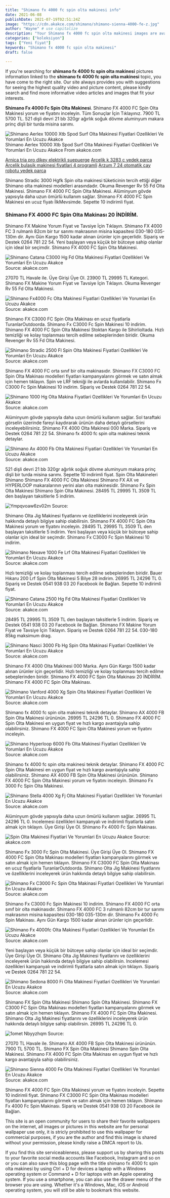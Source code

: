 ```yaml
---
title: "Shimano fx 4000 fc spin olta makinesi info"
date: 2021-06-08
publishDate: 2021-07-19T02:51:24Z
image: "https://cdn.akakce.com/shimano/shimano-sienna-4000-fe-z.jpg"
author: "Wayne" # use capitalize
description: "Your Shimano fx 4000 fc spin olta makinesi images are available in this site. Shimano fx 4000 fc spin olta makinesi are a topic that is being searched for and liked by netizens today. You can Download the Shimano fx 4000 fc spin olta makinesi files here. Download all royalty-free photos and vectors."
categories: ["koleksiyon"]
tags: ["Yeni fiyat"]
keywords: "Shimano fx 4000 fc spin olta makinesi"
draft: false

---
```


If you're searching for **shimano fx 4000 fc spin olta makinesi** pictures information linked to the **shimano fx 4000 fc spin olta makinesi** topic, you have come to the right  site.  Our site always  provides you with  suggestions  for seeing  the highest  quality video and picture  content, please kindly search and find more informative video articles and images  that fit your interests.

**Shimano Fx 4000 Fc Spin Olta Makinesi**. Shimano FX 4000 FC Spin Olta Makinesi yorum ve fiyatını inceleyin. Tüm Sonuçlar İçin Tıklayınız. 7900 TL 5700 TL. 521 dişli devri 21 bb 320gr ağırlık soğuk dövme aluminyum makara prinç dişli bir turda misina sarımı.

![Shimano Aerlex 10000 Xtb Spod Surf Olta Makinesi Fiyatlari Ozellikleri Ve Yorumlari En Ucuzu Akakce](https://cdn.akakce.com/shimano/shimano-aerlex-10000-xtb-spod-surf-z.jpg "Shimano Aerlex 10000 Xtb Spod Surf Olta Makinesi Fiyatlari Ozellikleri Ve Yorumlari En Ucuzu Akakce")
Shimano Aerlex 10000 Xtb Spod Surf Olta Makinesi Fiyatlari Ozellikleri Ve Yorumlari En Ucuzu Akakce From akakce.com

[Arnica tria pro dikey elektrikli suepuerge](/arnica-tria-pro-dikey-elektrikli-suepuerge/)
[Arcelik k 3283 c yedek parca](/arcelik-k-3283-c-yedek-parca/)
[Arcelik bulasik makinesi fiyatlari 4 programli](/arcelik-bulasik-makinesi-fiyatlari-4-programli/)
[Arzum 7 24 otomatik cay robotu yedek parca](/arzum-7-24-otomatik-cay-robotu-yedek-parca/)

Shimano Stradic 3000 Hgfk Spin olta makinesi tüketicinin tercih ettiği diğer Shimano olta makinesi modelleri arasındadır. Okuma Revenger Rv 55 Fd Olta Makinesi. Shimano FX 4000 FC Spin Olta Makinesi. Alüminyum gövde yapısıyla daha uzun ömürlü kullanım sağlar. Shimano FX 4000 FC Spin Makinesi en ucuz fiyatı İlkMevsimde. Sepette 10 indirimli fiyat.

### Shimano FX 4000 FC Spin Olta Makinası 20 İNDİRİM.

Shimano FX Makine Yorum Fiyat ve Tavsiye İçin Tıklayın. Shimano FX 4000 FC 3 rulmanlı 82cm bir tur sarımı makrasının misina kapasitesi 030-180 035-130m dir. Aynı Gün Kargo 1500 kadar alınan ürünler için geçerlidir. Sipariş ve Destek 0264 781 22 54. Yeni başlayan veya küçük bir bütceye sahip olanlar için ideal bir seçimdir. Shimano FX 4000 FC Spin Olta Makinesi.


![Shimano Catana C3000 Hg Fd Olta Makinesi Fiyatlari Ozellikleri Ve Yorumlari En Ucuzu Akakce](https://cdn.akakce.com/shimano/shimano-catana-c3000-hg-fd-z.jpg "Shimano Catana C3000 Hg Fd Olta Makinesi Fiyatlari Ozellikleri Ve Yorumlari En Ucuzu Akakce")
Source: akakce.com

27070 TL Havale ile. Üye Girişi Üye Ol. 23900 TL 29995 TL Kategori. Shimano FX Makine Yorum Fiyat ve Tavsiye İçin Tıklayın. Okuma Revenger Rv 55 Fd Olta Makinesi.

![Shimano Fx4000 Fc Olta Makinesi Fiyatlari Ozellikleri Ve Yorumlari En Ucuzu Akakce](https://mcdn01.gittigidiyor.net/66046/660464108_0.jpg "Shimano Fx4000 Fc Olta Makinesi Fiyatlari Ozellikleri Ve Yorumlari En Ucuzu Akakce")
Source: akakce.com

Shimano FX C3000 FC Spin Olta Makinası en ucuz fiyatlarla TuranlarOutdoorda. Shimano Fx C3000 Fc Spin Makinesi 10 indirim. Shimano FX 4000 FC Spin Olta Makinesi Stoktan Kargo ile Sihirlioltada. Hızlı temizliği ve kolay toplanması tercih edilme sebeplerinden biridir. Okuma Revenger Rv 55 Fd Olta Makinesi.

![Shimano Stradic 2500 Fl Spin Olta Makinesi Fiyatlari Ozellikleri Ve Yorumlari En Ucuzu Akakce](https://iis-akakce.akamaized.net/p.z?%2F%2Fproductimages%2Ehepsiburada%2Enet%2Fs%2F33%2F600%2F10407633944626%2Ejpg "Shimano Stradic 2500 Fl Spin Olta Makinesi Fiyatlari Ozellikleri Ve Yorumlari En Ucuzu Akakce")
Source: akakce.com

Shimano FX 4000 FC orta sınıf bir olta makinasıdır. Shimano FX C3000 FC Spin Olta Makinası modelleri fiyatları kampanyalarını görmek ve satın almak için hemen tıklayın. Spin ve LRF tekniği ile avlarda kullanılabilir. Shimano Fx C3000 Fc Spin Makinesi 10 indirim. Sipariş ve Destek 0264 781 22 54.

![Shimano 1000 Hg Olta Makina Fiyatlari Ozellikleri Ve Yorumlari En Ucuzu Akakce](https://cdn.akakce.com/shimano/shimano-1000-hg-olta-makina-z.jpg "Shimano 1000 Hg Olta Makina Fiyatlari Ozellikleri Ve Yorumlari En Ucuzu Akakce")
Source: akakce.com

Alüminyum gövde yapısıyla daha uzun ömürlü kullanım sağlar. Sol taraftaki görselin üzerinde fareyi kaydırarak ürünün daha detaylı görsellerini inceleyebilirsiniz. Shimano FX 4000 Olta Makinesi 000 Marka. Sipariş ve Destek 0264 781 22 54. Shimano fx 4000 fc spin olta makinesi teknik detaylar.

![Shimano Ax 4000 Fb Olta Makinesi Fiyatlari Ozellikleri Ve Yorumlari En Ucuzu Akakce](https://cdn.akakce.com/shimano/shimano-ax-4000-fb-x.jpg "Shimano Ax 4000 Fb Olta Makinesi Fiyatlari Ozellikleri Ve Yorumlari En Ucuzu Akakce")
Source: akakce.com

521 dişli devri 21 bb 320gr ağırlık soğuk dövme aluminyum makara prinç dişli bir turda misina sarımı. Sepette 10 indirimli fiyat. Spin Olta Makineleri Shimano Shimano FX 4000 FC Olta Makinesi Shimano FX AX ve HYPERLOOP makaralarının yerini alan olta makinesidir. Shimano Fx Spin Olta Makinesi Shimano Spin Olta Makinesi. 28495 TL 29995 TL 3509 TL den başlayan taksitlerle 5 indirim.

![Ympqvoaw6zv02m](https://cdn.akakce.com/shimano/shimano-nasci-500-fb-z.jpg "Ympqvoaw6zv02m")
Source: 

Shimano Olta Jig Makinesi fiyatlarını ve özelliklerini inceleyerek ürün hakkında detaylı bilgiye sahip olabilirsin. Shimano FX 4000 FC Spin Olta Makinesi yorum ve fiyatını inceleyin. 28495 TL 29995 TL 3509 TL den başlayan taksitlerle 5 indirim. Yeni başlayan veya küçük bir bütceye sahip olanlar için ideal bir seçimdir. Shimano Fx C3000 Fc Spin Makinesi 10 indirim.

![Shimano Nexave 1000 Fe Lrf Olta Makinesi Fiyatlari Ozellikleri Ve Yorumlari En Ucuzu Akakce](https://iis-akakce.akamaized.net/p.z?%2F%2Fmcdn01%2Egittigidiyor%2Enet%2F63609%2F636097666%5F0%2Ejpg "Shimano Nexave 1000 Fe Lrf Olta Makinesi Fiyatlari Ozellikleri Ve Yorumlari En Ucuzu Akakce")
Source: akakce.com

Hızlı temizliği ve kolay toplanması tercih edilme sebeplerinden biridir. Bauer Hıkaru 200 Lrf Spin Olta Makinesi 5 Bilye 28 indirim. 26995 TL 24296 TL 0. Sipariş ve Destek 0541 938 03 20 Facebook ile Bağlan. Sepette 10 indirimli fiyat.

![Shimano Catana 2500 Hg Fd Olta Makinesi Fiyatlari Ozellikleri Ve Yorumlari En Ucuzu Akakce](https://cdn.akakce.com/shimano/shimano-catana-2500-hg-fd-z.jpg "Shimano Catana 2500 Hg Fd Olta Makinesi Fiyatlari Ozellikleri Ve Yorumlari En Ucuzu Akakce")
Source: akakce.com

28495 TL 29995 TL 3509 TL den başlayan taksitlerle 5 indirim. Sipariş ve Destek 0541 938 03 20 Facebook ile Bağlan. Shimano FX Makine Yorum Fiyat ve Tavsiye İçin Tıklayın. Sipariş ve Destek 0264 781 22 54. 030-180 85kg maksimum drag.

![Shimano Nasci 3000 Fb Hg Spin Olta Makinasi Fiyatlari Ozellikleri Ve Yorumlari En Ucuzu Akakce](https://cdn.akakce.com/shimano/shimano-nasci-3000-fb-hg-spin-olta-makinasi-z.jpg "Shimano Nasci 3000 Fb Hg Spin Olta Makinasi Fiyatlari Ozellikleri Ve Yorumlari En Ucuzu Akakce")
Source: akakce.com

Shimano FX 4000 Olta Makinesi 000 Marka. Aynı Gün Kargo 1500 kadar alınan ürünler için geçerlidir. Hızlı temizliği ve kolay toplanması tercih edilme sebeplerinden biridir. Shimano FX 4000 FC Spin Olta Makinası 20 İNDİRİM. Shimano FX 4000 FC Spin Olta Makinası.

![Shimano Vanford 4000 Xg Spin Olta Makinesi Fiyatlari Ozellikleri Ve Yorumlari En Ucuzu Akakce](https://cdn.akakce.com/shimano/shimano-vanford-4000-xg-spin-z.jpg "Shimano Vanford 4000 Xg Spin Olta Makinesi Fiyatlari Ozellikleri Ve Yorumlari En Ucuzu Akakce")
Source: akakce.com

Shimano fx 4000 fc spin olta makinesi teknik detaylar. Shimano AX 4000 FB Spin Olta Makinesi ürününün. 26995 TL 24296 TL 0. Shimano FX 4000 FC Spin Olta Makinesi en uygun fiyat ve hızlı kargo avantajıyla sahip olabilirsiniz. Shimano FX 4000 FC Spin Olta Makinesi yorum ve fiyatını inceleyin.

![Shimano Hyperloop 6000 Fb Olta Makinesi Fiyatlari Ozellikleri Ve Yorumlari En Ucuzu Akakce](https://cdn.akakce.com/shimano/shimano-hyperloop-6000-fb-z.jpg "Shimano Hyperloop 6000 Fb Olta Makinesi Fiyatlari Ozellikleri Ve Yorumlari En Ucuzu Akakce")
Source: akakce.com

Shimano fx 4000 fc spin olta makinesi teknik detaylar. Shimano FX 4000 FC Spin Olta Makinesi en uygun fiyat ve hızlı kargo avantajıyla sahip olabilirsiniz. Shimano AX 4000 FB Spin Olta Makinesi ürününün. Shimano FX 4000 FC Spin Olta Makinesi yorum ve fiyatını inceleyin. Shimano Fx 3000 Fc Spin Olta Makinesi.

![Shimano Stella 4000 Xg Fj Olta Makinesi Fiyatlari Ozellikleri Ve Yorumlari En Ucuzu Akakce](https://iis-akakce.akamaized.net/p.z?%2F%2Fproductimages%2Ehepsiburada%2Enet%2Fs%2F26%2F600%2F10147037708338%2Ejpg "Shimano Stella 4000 Xg Fj Olta Makinesi Fiyatlari Ozellikleri Ve Yorumlari En Ucuzu Akakce")
Source: akakce.com

Alüminyum gövde yapısıyla daha uzun ömürlü kullanım sağlar. 26995 TL 24296 TL 0. Incelemesi özellikleri kampanyalı ve indirimli fiyatlarla satın almak için tıklayın. Üye Girişi Üye Ol. Shimano Fx 4000 Fc Spin Makinası.

![Spin Olta Makinesi Fiyatlari Ve Yorumlari En Ucuzu Akakce](https://n11scdn.akamaized.net/a1/1024/spor-outdoor/olta-makinesi/spin-olta-makinesi-captain-hyper-spin-4000-91bb__1076470498021626.png "Spin Olta Makinesi Fiyatlari Ve Yorumlari En Ucuzu Akakce")
Source: akakce.com

Shimano Fx 3000 Fc Spin Olta Makinesi. Üye Girişi Üye Ol. Shimano FX 4000 FC Spin Olta Makinası modelleri fiyatları kampanyalarını görmek ve satın almak için hemen tıklayın. Shimano FX C3000 FC Spin Olta Makinası en ucuz fiyatlarla TuranlarOutdoorda. Shimano Olta Jig Makinesi fiyatlarını ve özelliklerini inceleyerek ürün hakkında detaylı bilgiye sahip olabilirsin.

![Shimano Fx C3000 Fc Spin Olta Makinasi Fiyatlari Ozellikleri Ve Yorumlari En Ucuzu Akakce](https://cdn.akakce.com/iv/528/750/750373770z.jpg "Shimano Fx C3000 Fc Spin Olta Makinasi Fiyatlari Ozellikleri Ve Yorumlari En Ucuzu Akakce")
Source: akakce.com

Shimano Fx C3000 Fc Spin Makinesi 10 indirim. Shimano FX 4000 FC orta sınıf bir olta makinasıdır. Shimano FX 4000 FC 3 rulmanlı 82cm bir tur sarımı makrasının misina kapasitesi 030-180 035-130m dir. Shimano Fx 4000 Fc Spin Makinası. Aynı Gün Kargo 1500 kadar alınan ürünler için geçerlidir.

![Shimano Fx 4000fc Olta Makinesi Fiyatlari Ozellikleri Ve Yorumlari En Ucuzu Akakce](https://n11scdn.akamaized.net/a1/1024/spor-outdoor/olta-makinesi/shimano-fx-4000fc-olta-makinesi__0771635197157181.jpeg "Shimano Fx 4000fc Olta Makinesi Fiyatlari Ozellikleri Ve Yorumlari En Ucuzu Akakce")
Source: akakce.com

Yeni başlayan veya küçük bir bütceye sahip olanlar için ideal bir seçimdir. Üye Girişi Üye Ol. Shimano Olta Jig Makinesi fiyatlarını ve özelliklerini inceleyerek ürün hakkında detaylı bilgiye sahip olabilirsin. Incelemesi özellikleri kampanyalı ve indirimli fiyatlarla satın almak için tıklayın. Sipariş ve Destek 0264 781 22 54.

![Shimano Sedona 8000 Fi Olta Makinesi Fiyatlari Ozellikleri Ve Yorumlari En Ucuzu Akakce](https://iis-akakce.akamaized.net/p.z?%2F%2Fproductimages%2Ehepsiburada%2Enet%2Fs%2F27%2F600%2F10195193659442%2Ejpg "Shimano Sedona 8000 Fi Olta Makinesi Fiyatlari Ozellikleri Ve Yorumlari En Ucuzu Akakce")
Source: akakce.com

Shimano FX Spin Olta Makinesi Shimano Spin Olta Makinesi. Shimano FX C3000 FC Spin Olta Makinası modelleri fiyatları kampanyalarını görmek ve satın almak için hemen tıklayın. Shimano FX 4000 FC Spin Olta Makinesi. Shimano Olta Jig Makinesi fiyatlarını ve özelliklerini inceleyerek ürün hakkında detaylı bilgiye sahip olabilirsin. 26995 TL 24296 TL 0.

![1omet Nbyyzhqm](https://iis-akakce.akamaized.net/p.z?%2F%2Fproductimages%2Ehepsiburada%2Enet%2Fs%2F10%2F600%2F9054389108786%2Ejpg "1omet Nbyyzhqm")
Source: 

27070 TL Havale ile. Shimano AX 4000 FB Spin Olta Makinesi ürününün. 7900 TL 5700 TL. Shimano FX Spin Olta Makinesi Shimano Spin Olta Makinesi. Shimano FX 4000 FC Spin Olta Makinası en uygun fiyat ve hızlı kargo avantajıyla sahip olabilirsiniz.

![Shimano Sienna 4000 Fe Olta Makinesi Fiyatlari Ozellikleri Ve Yorumlari En Ucuzu Akakce](https://cdn.akakce.com/shimano/shimano-sienna-4000-fe-z.jpg "Shimano Sienna 4000 Fe Olta Makinesi Fiyatlari Ozellikleri Ve Yorumlari En Ucuzu Akakce")
Source: akakce.com

Shimano FX 4000 FC Spin Olta Makinesi yorum ve fiyatını inceleyin. Sepette 10 indirimli fiyat. Shimano FX C3000 FC Spin Olta Makinası modelleri fiyatları kampanyalarını görmek ve satın almak için hemen tıklayın. Shimano Fx 4000 Fc Spin Makinası. Sipariş ve Destek 0541 938 03 20 Facebook ile Bağlan.

This site is an open community for users to share their favorite wallpapers on the internet, all images or pictures in this website are for personal wallpaper use only, it is stricly prohibited to use this wallpaper for commercial purposes, if you are the author and find this image is shared without your permission, please kindly raise a DMCA report to Us.

If you find this site serviceableness, please support us by sharing this posts to your favorite social media accounts like Facebook, Instagram and so on or you can also save this blog page with the title shimano fx 4000 fc spin olta makinesi by using Ctrl + D for devices a laptop with a Windows operating system or Command + D for laptops with an Apple operating system. If you use a smartphone, you can also use the drawer menu of the browser you are using. Whether it's a Windows, Mac, iOS or Android operating system, you will still be able to bookmark this website.

